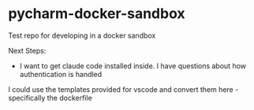 # pycharm-docker-sandbox
Test repo for developing in a docker sandbox


Next Steps:
- I want to get claude code installed inside. I have questions about how authentication is handled

I could use the templates provided for vscode and convert them here - specifically the dockerfile
